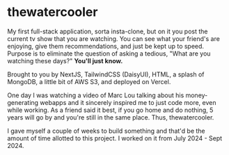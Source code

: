 # thewatercooler
My first full-stack application, sorta insta-clone, but on it you post the current tv show that you are watching. You can see what your friend's are enjoying, give them recommendations, and just be kept up to speed. Purpose is to eliminate the question of asking a tedious, "What are you watching these days?" **You'll just know.**

Brought to you by NextJS, TailwindCSS (DaisyUI), HTML, a splash of MongoDB, a little bit of AWS S3, and deployed on Vercel.

One day I was watching a video of Marc Lou talking about his money-generating webapps and it sincerely inspired me to just code more, even while working. As a friend said it best, if you go home and do nothing, 5 years will go by and you're still in the same place. Thus, thewatercooler.

I gave myself a couple of weeks to build something and that'd be the amount of time allotted to this project. I worked on it from July 2024 - Sept 2024.
